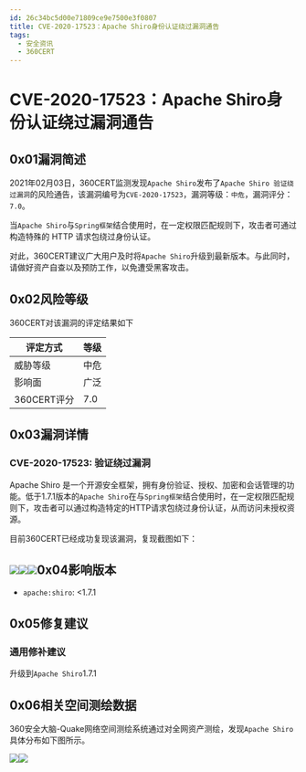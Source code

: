 ```yaml
---
id: 26c34bc5d00e71809ce9e7500e3f0807
title: CVE-2020-17523：Apache Shiro身份认证绕过漏洞通告
tags: 
  - 安全资讯
  - 360CERT
---
```


# CVE-2020-17523：Apache Shiro身份认证绕过漏洞通告

0x01漏洞简述
--------


2021年02月03日，360CERT监测发现`Apache Shiro`发布了`Apache Shiro 验证绕过漏洞`的风险通告，该漏洞编号为`CVE-2020-17523`，漏洞等级：`中危`，漏洞评分：`7.0`。

当`Apache Shiro`与`Spring框架`结合使用时，在一定权限匹配规则下，攻击者可通过构造特殊的 HTTP 请求包绕过身份认证。

对此，360CERT建议广大用户及时将`Apache Shiro`升级到最新版本。与此同时，请做好资产自查以及预防工作，以免遭受黑客攻击。

0x02风险等级
--------

360CERT对该漏洞的评定结果如下



| 评定方式 | 等级 |
| --- | --- |
| 威胁等级 | 中危 |
| 影响面 | 广泛 |
| 360CERT评分 | 7.0 |

0x03漏洞详情
--------

### CVE-2020-17523: 验证绕过漏洞

Apache Shiro 是一个开源安全框架，拥有身份验证、授权、加密和会话管理的功能。低于1.7.1版本的`Apache Shiro`在与`Spring框架`结合使用时，在一定权限匹配规则下，攻击者可以通过构造特定的HTTP请求包绕过身份认证，从而访问未授权资源。

目前360CERT已经成功复现该漏洞，复现截图如下：

![](https://p403.ssl.qhimgs4.com/t015027c93794ce3da4.png)![](https://p403.ssl.qhimgs4.com/t0169e5125a7c375d24.png)![](https://p403.ssl.qhimgs4.com/t01813aeee3baba2bb6.png)0x04影响版本
--------

- `apache:shiro`: <1.7.1

0x05修复建议
--------

### 通用修补建议

升级到`Apache Shiro`1.7.1

0x06相关空间测绘数据
------------

360安全大脑-Quake网络空间测绘系统通过对全网资产测绘，发现`Apache Shiro`具体分布如下图所示。

![](https://p403.ssl.qhimgs4.com/t01dc87e38648abcafc.png)![](https://p403.ssl.qhimgs4.com/t0173aec09b20b8657e.png)